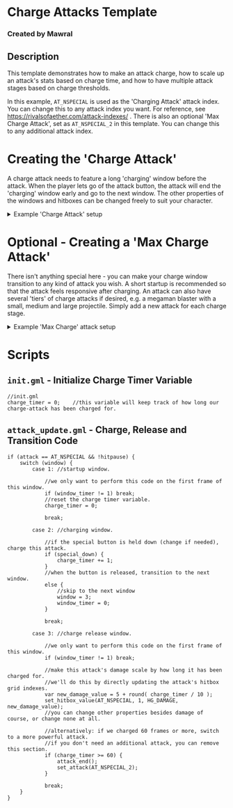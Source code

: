 # Charge Attacks Template
### Created by Mawral

## Description

This template demonstrates how to make an attack charge, how to scale up an attack's stats based on charge time, and how to have multiple attack stages based on charge thresholds.

In this example, `AT_NSPECIAL` is used as the 'Charging Attack' attack index. You can change this to any attack index you want. For reference, see https://rivalsofaether.com/attack-indexes/ .
There is also an optional 'Max Charge Attack', set as `AT_NSPECIAL_2` in this template. You can change this to any additional attack index.

# Creating the 'Charge Attack'
A charge attack needs to feature a long 'charging' window before the attack. When the player lets go of the attack button, the attack will end the 'charging' window early and go to the next window. 
The other properties of the windows and hitboxes can be changed freely to suit your character. 
<details>
  <summary>Example 'Charge Attack' setup</summary>
 
  ```GML
//attacks/nspecial.gml
//a minimal 'charge attack' attack example. 
//You can copy-paste this into your project to quickly test this template.

set_attack_value(AT_NSPECIAL, AG_CATEGORY, 2);
set_attack_value(AT_NSPECIAL, AG_SPRITE, sprite_get("nspecial"));
set_attack_value(AT_NSPECIAL, AG_HURTBOX_SPRITE, sprite_get("nspecial_hurt"));
set_attack_value(AT_NSPECIAL, AG_NUM_WINDOWS, 5);

//startup
set_window_value(AT_NSPECIAL, 1, AG_WINDOW_LENGTH, 10);
set_window_value(AT_NSPECIAL, 1, AG_WINDOW_ANIM_FRAMES, 1);
set_window_value(AT_NSPECIAL, 2, AG_WINDOW_ANIM_FRAME_START, 0);

//charging window. The length of this window = the maximum charge time.
set_window_value(AT_NSPECIAL, 2, AG_WINDOW_LENGTH, 60); 
set_window_value(AT_NSPECIAL, 2, AG_WINDOW_ANIM_FRAMES, 1);
set_window_value(AT_NSPECIAL, 2, AG_WINDOW_ANIM_FRAME_START, 1);

//charge release window. This window should be at least 2 frames long.
set_window_value(AT_NSPECIAL, 3, AG_WINDOW_LENGTH, 2);
set_window_value(AT_NSPECIAL, 3, AG_WINDOW_ANIM_FRAMES, 1);
set_window_value(AT_NSPECIAL, 3, AG_WINDOW_ANIM_FRAME_START, 2);

//active
set_window_value(AT_NSPECIAL, 4, AG_WINDOW_LENGTH, 3);
set_window_value(AT_NSPECIAL, 4, AG_WINDOW_ANIM_FRAMES, 1);
set_window_value(AT_NSPECIAL, 4, AG_WINDOW_ANIM_FRAME_START, 3);
set_window_value(AT_NSPECIAL, 4, AG_WINDOW_HSPEED, 5);
set_window_value(AT_NSPECIAL, 4, AG_WINDOW_HSPEED_TYPE, 1);

//recovery
set_window_value(AT_NSPECIAL, 5, AG_WINDOW_LENGTH, 10);
set_window_value(AT_NSPECIAL, 5, AG_WINDOW_ANIM_FRAMES, 1);
set_window_value(AT_NSPECIAL, 5, AG_WINDOW_ANIM_FRAME_START, 4);
set_window_value(AT_NSPECIAL, 5, AG_WINDOW_HAS_WHIFFLAG, 1);

set_num_hitboxes(AT_NSPECIAL, 1);

//attack hitbox
set_hitbox_value(AT_NSPECIAL, 1, HG_WINDOW, 4);
set_hitbox_value(AT_NSPECIAL, 1, HG_LIFETIME, get_window_value(AT_NSPECIAL, 4, AG_WINDOW_LENGTH));
set_hitbox_value(AT_NSPECIAL, 1, HG_HITBOX_X, 30);
set_hitbox_value(AT_NSPECIAL, 1, HG_HITBOX_Y, -30);
set_hitbox_value(AT_NSPECIAL, 1, HG_PRIORITY, 3);
set_hitbox_value(AT_NSPECIAL, 1, HG_WIDTH, 60);
set_hitbox_value(AT_NSPECIAL, 1, HG_HEIGHT, 50);
set_hitbox_value(AT_NSPECIAL, 1, HG_DAMAGE, 2);
set_hitbox_value(AT_NSPECIAL, 1, HG_ANGLE, 45);
set_hitbox_value(AT_NSPECIAL, 1, HG_BASE_KNOCKBACK, 8);
set_hitbox_value(AT_NSPECIAL, 1, HG_KNOCKBACK_SCALING, 0.5);
set_hitbox_value(AT_NSPECIAL, 1, HG_HITSTUN_MULTIPLIER, 1);
set_hitbox_value(AT_NSPECIAL, 1, HG_BASE_HITPAUSE, 7);
set_hitbox_value(AT_NSPECIAL, 1, HG_HITPAUSE_SCALING, 0.5);
set_hitbox_value(AT_NSPECIAL, 1, HG_HIT_SFX, asset_get("sfx_blow_medium1"));
```

</details>

# Optional - Creating a 'Max Charge Attack'
There isn't anything special here - you can make your charge window transition to any kind of attack you wish. A short startup is recommended so that the attack feels responsive after charging.
An attack can also have several 'tiers' of charge attacks if desired, e.g. a megaman blaster with a small, medium and large projectile. Simply add a new attack for each charge stage.

<details>
  <summary>Example 'Max Charge' attack setup</summary>
 
  ```GML
//attacks/nspecial_2.gml
//a minimal 'max charge attack' example with a single hitbox. 
//You can copy-paste this into your project to quickly test this template.

set_attack_value(AT_NSPECIAL_2, AG_CATEGORY, 2);
set_attack_value(AT_NSPECIAL_2, AG_SPRITE, sprite_get("nspecial"));
set_attack_value(AT_NSPECIAL_2, AG_HURTBOX_SPRITE, sprite_get("nspecial_hurt"));
set_attack_value(AT_NSPECIAL_2, AG_NUM_WINDOWS, 3);

//startup (in most cases, this should = your charging attack's 'post-charge' length.)
set_window_value(AT_NSPECIAL_2, 1, AG_WINDOW_LENGTH, 2);
set_window_value(AT_NSPECIAL_2, 1, AG_WINDOW_ANIM_FRAMES, 1);
set_window_value(AT_NSPECIAL_2, 2, AG_WINDOW_ANIM_FRAME_START, 2);

//active
set_window_value(AT_NSPECIAL_2, 2, AG_WINDOW_LENGTH, 10);
set_window_value(AT_NSPECIAL_2, 2, AG_WINDOW_ANIM_FRAMES, 1);
set_window_value(AT_NSPECIAL_2, 2, AG_WINDOW_ANIM_FRAME_START, 3);
set_window_value(AT_NSPECIAL_2, 2, AG_WINDOW_HSPEED, 8);
set_window_value(AT_NSPECIAL_2, 2, AG_WINDOW_HSPEED_TYPE, 1);

//recovery
set_window_value(AT_NSPECIAL_2, 3, AG_WINDOW_LENGTH, 10);
set_window_value(AT_NSPECIAL_2, 3, AG_WINDOW_ANIM_FRAMES, 1);
set_window_value(AT_NSPECIAL_2, 3, AG_WINDOW_ANIM_FRAME_START, 4);
set_window_value(AT_NSPECIAL_2, 3, AG_WINDOW_HAS_WHIFFLAG, 1);

set_num_hitboxes(AT_NSPECIAL_2, 1);

//throw hitbox
set_hitbox_value(AT_NSPECIAL_2, 1, HG_WINDOW, 2);
set_hitbox_value(AT_NSPECIAL_2, 1, HG_LIFETIME, get_window_value(AT_NSPECIAL_2, 2, AG_WINDOW_LENGTH));
set_hitbox_value(AT_NSPECIAL_2, 1, HG_HITBOX_X, 30);
set_hitbox_value(AT_NSPECIAL_2, 1, HG_HITBOX_Y, -30);
set_hitbox_value(AT_NSPECIAL_2, 1, HG_PRIORITY, 3);
set_hitbox_value(AT_NSPECIAL_2, 1, HG_WIDTH, 60);
set_hitbox_value(AT_NSPECIAL_2, 1, HG_HEIGHT, 50);
set_hitbox_value(AT_NSPECIAL_2, 1, HG_DAMAGE, 14);
set_hitbox_value(AT_NSPECIAL_2, 1, HG_ANGLE, 45);
set_hitbox_value(AT_NSPECIAL_2, 1, HG_BASE_KNOCKBACK, 9);
set_hitbox_value(AT_NSPECIAL_2, 1, HG_KNOCKBACK_SCALING, 0.75);
set_hitbox_value(AT_NSPECIAL_2, 1, HG_BASE_HITPAUSE, 10);
set_hitbox_value(AT_NSPECIAL_2, 1, HG_HITPAUSE_SCALING, 0.9);
set_hitbox_value(AT_NSPECIAL_2, 1, HG_HIT_SFX, asset_get("sfx_blow_heavy2"));
  ```

</details>

# Scripts
 
## `init.gml` - Initialize Charge Timer Variable
```GML
//init.gml
charge_timer = 0;    //this variable will keep track of how long our charge-attack has been charged for.
```

## `attack_update.gml` - Charge, Release and Transition Code
```GML
if (attack == AT_NSPECIAL && !hitpause) {
	switch (window) {
		case 1: //startup window.
    
			//we only want to perform this code on the first frame of this window.
			if (window_timer != 1) break;
			//reset the charge timer variable.
			charge_timer = 0;
      
			break;
		
		case 2: //charging window.
    
			//if the special button is held down (change if needed), charge this attack.
			if (special_down) {
				charge_timer += 1;
			}
			//when the button is released, transition to the next window.
			else {
				//skip to the next window
				window = 3;
				window_timer = 0;
			}
      
			break;
		
		case 3: //charge release window.
    
			//we only want to perform this code on the first frame of this window.
			if (window_timer != 1) break;
			
			//make this attack's damage scale by how long it has been charged for.
			//we'll do this by directly updating the attack's hitbox grid indexes.
			var new_damage_value = 5 + round( charge_timer / 10 );
			set_hitbox_value(AT_NSPECIAL, 1, HG_DAMAGE, new_damage_value);
			//you can change other properties besides damage of course, or change none at all.

			//alternatively: if we charged 60 frames or more, switch to a more powerful attack.
			//if you don't need an additional attack, you can remove this section.
			if (charge_timer >= 60) {
				attack_end();
				set_attack(AT_NSPECIAL_2);
			}
      
			break;
	}
}
```
